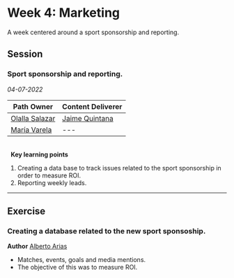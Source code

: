 # Week 4: Marketing
A week centered around a sport sponsorship and reporting.

## Session
### Sport sponsorship and reporting.

*04-07-2022*

<!-- (Do not change the line below!!!) -->
| **Path Owner** | **Content Deliverer** |
| --- | --- |
| [Olalla Salazar](https://es.linkedin.com/in/olallasalazar) | [Jaime Quintana](https://www.linkedin.com/in/jaimequintana/) |
| [María Varela](https://es.linkedin.com/in/varelamaria/en?trk=people-guest_people_search-card) | --- | 


\
&nbsp; <!-- (Do not change this and above line PLEASE!!!) -->
**Key learning points** <!-- (Do not change this line!!!) -->
1. Creating a data base to track issues related to the sport sponsorship in order to measure ROI. 
2. Reporting weekly leads. 

****

## Exercise

<Statement>
  
### Creating a database related to the new sport sponsoship.
**Author** [Alberto Arias](https://es.linkedin.com/in/alberto-arias-zhukov-9813a6205/en)
- Matches, events, goals and media mentions.
- The objective of this was to measure ROI. 
